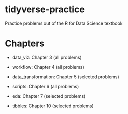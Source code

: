 # tidyverse-practice

Practice problems out of the R for Data Science textbook

# Chapters

-   data_viz: Chapter 3 (all problems)

-   workflow: Chapter 4 (all problems)

-   data_transformation: Chapter 5 (selected problems)

-   scripts: Chapter 6 (all problems)

-   eda: Chapter 7 (selected problems)

-   tibbles: Chapter 10 (selected problems)
